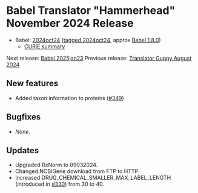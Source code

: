 # Babel Translator "Hammerhead" November 2024 Release

- Babel: [2024oct24](https://stars.renci.org/var/babel_outputs/2024oct24/)
  ([tagged 2024oct24](https://github.com/TranslatorSRI/Babel/releases/tag/2024oct24),
  approx [Babel 1.8.0](https://github.com/TranslatorSRI/Babel/releases/tag/v1.8.0))
  - [CURIE summary](./summaries/2024oct24.json)

Next release: [Babel 2025jan23](./2025jan23.md)
Previous release: [Translator Guppy August 2024](./TranslatorGuppyAugust2024.md)

## New features
- Added taxon information to proteins ([#349](https://github.com/TranslatorSRI/Babel/pull/349))

## Bugfixes
- _None_.

## Updates
- Upgraded RxNorm to 09032024.
- Changed NCBIGene download from FTP to HTTP.
- Increased DRUG_CHEMICAL_SMALLER_MAX_LABEL_LENGTH (introduced in [#330](https://github.com/TranslatorSRI/Babel/pull/330)) from 30 to 40.
